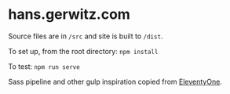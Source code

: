 # hans.gerwitz.com

Source files are in `/src` and site is built to `/dist`.

To set up, from the root directory: `npm install`

To test: `npm run serve`

Sass pipeline and other gulp inspiration copied from [EleventyOne](https://github.com/philhawksworth/eleventyone).
